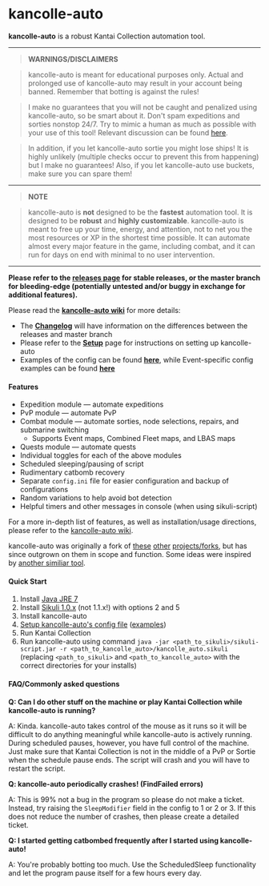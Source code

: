 # kancolle-auto

**kancolle-auto** is a robust Kantai Collection automation tool.

***

>**WARNINGS/DISCLAIMERS**

> kancolle-auto is meant for educational purposes only. Actual and prolonged use of kancolle-auto may result in your account being banned. Remember that botting is against the rules!

> I make no guarantees that you will not be caught and penalized using kancolle-auto, so be smart about it. Don't spam expeditions and sorties nonstop 24/7. Try to mimic a human as much as possible with your use of this tool! Relevant discussion can be found [here](https://github.com/mrmin123/kancolle-auto/issues/130).

> In addition, if you let kancolle-auto sortie you might lose ships! It is highly unlikely (multiple checks occur to prevent this from happening) but I make no guarantees! Also, if you let kancolle-auto use buckets, make sure you can spare them!

***

>**NOTE**

> kancolle-auto is **not** designed to be the **fastest** automation tool. It is designed to be **robust** and **highly customizable**. kancolle-auto is meant to free up your time, energy, and attention, not to net you the most resources or XP in the shortest time possible. It can automate almost every major feature in the game, including combat, and it can run for days on end with minimal to no user intervention.

***

**Please refer to the [releases page](https://github.com/mrmin123/kancolle-auto/releases) for stable releases, or the master branch for bleeding-edge (potentially untested and/or buggy in exchange for additional features).**

Please read the [**kancolle-auto wiki**](https://github.com/mrmin123/kancolle-auto/wiki) for more details:

* The [**Changelog**](http://github.com/mrmin123/kancolle-auto/wiki/Changelog) will have information on the differences between the releases and master branch
* Please refer to the [**Setup**](https://github.com/mrmin123/kancolle-auto/wiki/Setup) page for instructions on setting up kancolle-auto
* Examples of the config can be found [**here**](https://github.com/mrmin123/kancolle-auto/wiki/Example-configs), while Event-specific config examples can be found [**here**](https://github.com/mrmin123/kancolle-auto/wiki/Example-Event-configs)


#### Features

* Expedition module &mdash; automate expeditions
* PvP module &mdash; automate PvP
* Combat module &mdash; automate sorties, node selections, repairs, and submarine switching
  * Supports Event maps, Combined Fleet maps, and LBAS maps
* Quests module &mdash; automate quests
* Individual toggles for each of the above modules
* Scheduled sleeping/pausing of script
* Rudimentary catbomb recovery
* Separate `config.ini` file for easier configuration and backup of configurations
* Random variations to help avoid bot detection
* Helpful timers and other messages in console (when using sikuli-script)

For a more in-depth list of features, as well as installation/usage directions, please refer to the [kancolle-auto wiki](http://github.com/mrmin123/kancolle-auto/wiki).

kancolle-auto was originally a fork of [these](https://github.com/amylase/kancolle-auto) [other](https://github.com/Yukariin/kancolle-auto) [projects/forks](https://github.com/kevin01523/kancolle-auto), but has since outgrown on them in scope and function. Some ideas were inspired by [another similiar tool](https://github.com/tantinevincent/Onegai-ooyodosan).

#### Quick Start

1. Install [Java JRE 7](http://www.oracle.com/technetwork/java/javase/downloads/jre7-downloads-1880261.html)
2. Install [Sikuli 1.0.x](https://launchpad.net/sikuli/sikulix/1.0.1) (not 1.1.x!) with options 2 and 5
3. Install kancolle-auto
4. [Setup kancolle-auto's config file](https://github.com/mrmin123/kancolle-auto/wiki/Setup-config.ini) ([examples](https://github.com/mrmin123/kancolle-auto/wiki/Example-configs))
5. Run Kantai Collection
6. Run kancolle-auto using command `java -jar <path_to_sikuli>/sikuli-script.jar -r <path_to_kancolle_auto>/kancolle_auto.sikuli` (replacing `<path_to_sikuli>` and `<path_to_kancolle_auto>` with the correct directories for your installs)

#### FAQ/Commonly asked questions

**Q: Can I do other stuff on the machine or play Kantai Collection while kancolle-auto is running?**

A: Kinda. kancolle-auto takes control of the mouse as it runs so it will be difficult to do anything meaningful while kancolle-auto is actively running. During scheduled pauses, however, you have full control of the machine. Just make sure that Kantai Collection is not in the middle of a PvP or Sortie when the schedule pause ends. The script will crash and you will have to restart the script.

**Q: kancolle-auto periodically crashes! (FindFailed errors)**

A: This is 99% not a bug in the program so please do not make a ticket. Instead, try raising the `SleepModifier` field in the config to 1 or 2 or 3. If this does not reduce the number of crashes, then please create a detailed ticket.

**Q: I started getting catbombed frequently after I started using kancolle-auto!**

A: You're probably botting too much. Use the ScheduledSleep functionality and let the program pause itself for a few hours every day.

